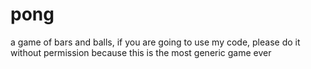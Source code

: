 # pong
a game of bars and balls, if you are going to use my code, please do it without permission because this is the most generic game ever
